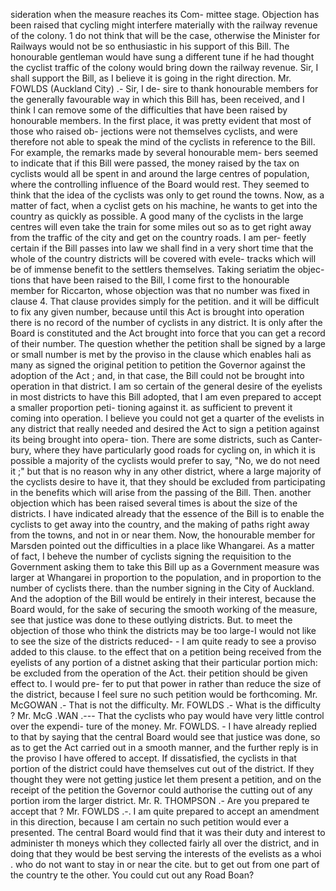 sideration when the measure reaches its Com- mittee stage. Objection has been raised that cycling might interfere materially with the railway revenue of the colony. 1 do not think that will be the case, otherwise the Minister for Railways would not be so enthusiastic in his support of this Bill. The honourable gentleman would have sung a different tune if he had thought the cyclist traffic of the colony would bring down the railway revenue. Sir, I shall support the Bill, as I believe it is going in the right direction. Mr. FOWLDS (Auckland City) .- Sir, I de- sire to thank honourable members for the generally favourable way in which this Bill has, been received, and I think I can remove some of the difficulties that have been raised by honourable members. In the first place, it was pretty evident that most of those who raised ob- jections were not themselves cyclists, and were therefore not able to speak the mind of the cyclists in reference to the Bill. For example, the remarks made by several honourable mem- bers seemed to indicate that if this Bill were passed, the money raised by the tax on cyclists would all be spent in and around the large centres of population, where the controlling influence of the Board would rest. They seemed to think that the idea of the cyclists was only to get round the towns. Now, as a matter of fact, when a cyclist gets on his machine, he wants to get into the country as quickly as possible. A good many of the cyclists in the large centres will even take the train for some miles out so as to get right away from the traffic of the city and get on the country roads. I am per- feetly certain if the Bill passes into law we shall find in a very short time that the whole of the country districts will be covered with evele- tracks which will be of immense benefit to the settlers themselves. Taking seriatim the objec- tions that have been raised to the Bill, I come first to the honourable member for Riccarton, whose objection was that no number was fixed in clause 4. That clause provides simply for the petition. and it will be difficult to fix any given number, because until this Act is brought into operation there is no record of the number of cyclists in any district. It is only after the Board is constituted and the Act brought into force that you can get a record of their number. The question whether the petition shall be signed by a large or small number is met by the proviso in the clause which enables hali as many as signed the original petition to petition the Governor against the adoption of the Act ; and, in that case, the Bill could not be brought into operation in that district. I am so certain of the general desire of the eyelists in most districts to have this Bill adopted, that I am even prepared to accept a smaller proportion peti- tioning against it. as sufficient to prevent it coming into operation. I believe you could not get a quarter of the evelists in any district that really needed and desired the Act to sign a petition against its being brought into opera- tion. There are some districts, such as Canter- bury, where they have particularly good roads for cycling on, in which it is possible a majority of the cyclists would prefer to say, "No, we do not need it ;" but that is no reason why in any other district, where a large majority of the cyclists desire to have it, that they should be excluded from participating in the benefits which will arise from the passing of the Bill. Then. another objection which has been raised several times is about the size of the districts. I have indicated already that the essence of the Bill is to enable the cyclists to get away into the country, and the making of paths right away from the towns, and not in or near them. Now, the honourable member for Marsden pointed out the difficulties in a place like Whangarei. As a matter of fact, I beheve the number of cyclists signing the requisition to the Government asking them to take this Bill up as a Government measure was larger at Whangarei in proportion to the population, and in proportion to the number of cyclists there. than the number signing in the City of Auckland. And the adoption of the Bill would be entirely in their interest, because the Board would, for the sake of securing the smooth working of the measure, see that justice was done to these outlying districts. But. to meet the objection of those who think the districts may be too large-I would not like to see the size of the districts reduced- - I am quite ready to see a proviso added to this clause. to the effect that on a petition being received from the eyelists of any portion of a distnet asking that their particular portion mich: be excluded from the operation of the Act. their petition should be given effect to. I would pre- fer to put that power in rather than reduce the size of the district, because I feel sure no such petition would be forthcoming. Mr. McGOWAN .- That is not the difficulty. Mr. FOWLDS .- What is the difficulty ? Mr. McG .WAN .--- That the cyclists who pay would have very little control over the expendi- ture of the money. Mr. FOWLDS. - I have already replied to that by saying that the central Board would see that justice was done, so as to get the Act carried out in a smooth manner, and the further reply is in the proviso I have offered to accept. If dissatisfied, the cyclists in that portion of the district could have themselves cut out of the district. If they thought they were not getting justice let them present a petition, and on the receipt of the petition the Governor could authorise the cutting out of any portion irom the larger district. Mr. R. THOMPSON .- Are you prepared te accept that ? Mr. FOWLDS .-. I am quite prepared to accept an amendment in this direction, because I am certain no such petition would ever a presented. The central Board would find that it was their duty and interest to administer th moneys which they collected fairly all over the district, and in doing that they would be best serving the interests of the evelists as a whoi . who do not want to stay in or near the cite. but to get out from one part of the country te the other. You could cut out any Road Boan? 